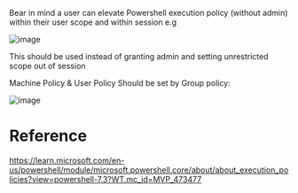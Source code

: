 Bear in mind a user can elevate Powershell execution policy (without admin) within their user scope and within session  e.g  

![image](https://github.com/jkerai1/WindowsHardeningScripts/assets/55988027/7756a066-2ddf-4af1-8390-6b1a9ff794ed)

This should be used instead of granting admin and setting unrestricted scope out of session

Machine Policy & User Policy Should be set by Group policy:

![image](https://github.com/jkerai1/WindowsHardeningScripts/assets/55988027/ae4aae8e-fe2e-4e10-84d8-86510b799b89)



# Reference

https://learn.microsoft.com/en-us/powershell/module/microsoft.powershell.core/about/about_execution_policies?view=powershell-7.3?WT.mc_id=MVP_473477
